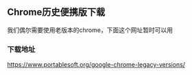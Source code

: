 ## Chrome历史便携版下载

我们偶尔需要使用老版本的chrome，下面这个网址暂时可以用  

### 下载地址  

https://www.portablesoft.org/google-chrome-legacy-versions/